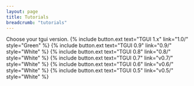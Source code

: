 ```yaml
---
layout: page
title: Tutorials
breadcrumb: "tutorials"
---
```

Choose your tgui version.
{% include button.ext text="TGUI 1.x" link="1.0/" style="Green" %}
{% include button.ext text="TGUI 0.9" link="0.9/" style="White" %}
{% include button.ext text="TGUI 0.8" link="0.8/" style="White" %}
{% include button.ext text="TGUI 0.7" link="v0.7/" style="White" %}
{% include button.ext text="TGUI 0.6" link="v0.6/" style="White" %}
{% include button.ext text="TGUI 0.5" link="v0.5/" style="White" %}
